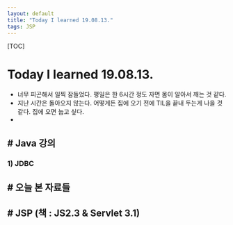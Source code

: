 ```yaml
---
layout: default
title: "Today I learned 19.08.13."
tags: JSP
---
```

[TOC]
# Today I learned 19.08.13.
- 너무 피곤해서 일찍 잠들었다. 평일은 한 6시간 정도 자면 몸이 알아서 깨는 것 같다.
- 지난 시간은 돌아오지 않는다. 어떻게든 집에 오기 전에 TIL을 끝내 두는게 나을 것 같다. 집에 오면 눕고 싶다.
- 


## # Java 강의
### 1) JDBC

## # 오늘 본 자료들


## # JSP (책 : JS2.3  & Servlet 3.1)
